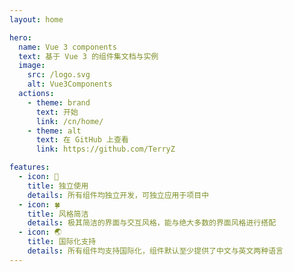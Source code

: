 ```yaml
---
layout: home

hero:
  name: Vue 3 components
  text: 基于 Vue 3 的组件集文档与实例
  image:
    src: /logo.svg
    alt: Vue3Components
  actions:
    - theme: brand
      text: 开始
      link: /cn/home/
    - theme: alt
      text: 在 GitHub 上查看
      link: https://github.com/TerryZ

features:
  - icon: 🔩
    title: 独立使用
    details: 所有组件均独立开发，可独立应用于项目中
  - icon: 🍀
    title: 风格简洁
    details: 极其简洁的界面与交互风格，能与绝大多数的界面风格进行搭配
  - icon: 🌏
    title: 国际化支持
    details: 所有组件均支持国际化，组件默认至少提供了中文与英文两种语言
---
```

<style>
:root {
  --vp-home-hero-image-background-image: linear-gradient(-45deg, #00D26A 50%, #3451B2 50%);
  --vp-home-hero-image-filter: blur(44px);
}

@media (min-width: 640px) {
  :root {
    --vp-home-hero-image-filter: blur(56px);
  }
}

@media (min-width: 960px) {
  :root {
    --vp-home-hero-image-filter: blur(68px);
  }
}
</style>
